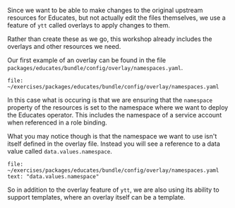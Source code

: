 Since we want to be able to make changes to the original upstream resources
for Educates, but not actually edit the files themselves, we use a feature
of ``ytt`` called overlays to apply changes to them.

Rather than create these as we go, this workshop already includes the overlays
and other resources we need.

Our first example of an overlay can be found in the file
``packages/educates/bundle/config/overlay/namespaces.yaml``.

```editor:open-file
file: ~/exercises/packages/educates/bundle/config/overlay/namespaces.yaml
```

In this case what is occuring is that we are ensuring that the ``namespace``
property of the resources is set to the namespace where we want to deploy
the Educates operator. This includes the namespace of a service account
when referenced in a role binding.

What you may notice though is that the namespace we want to use isn't itself
defined in the overlay file. Instead you will see a reference to a data
value called ``data.values.namespace``.

```editor:select-matching-text
file: ~/exercises/packages/educates/bundle/config/overlay/namespaces.yaml
text: "data.values.namespace"
```

So in addition to the overlay feature of ``ytt``, we are also using its
ability to support templates, where an overlay itself can be a template.
